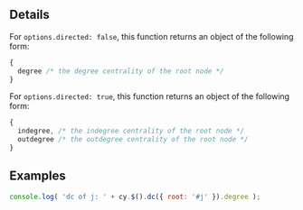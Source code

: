 ## Details

For `options.directed: false`, this function returns an object of the following form:

```js
{
  degree /* the degree centrality of the root node */
}
```

For `options.directed: true`, this function returns an object of the following form:

```js
{
  indegree, /* the indegree centrality of the root node */
  outdegree /* the outdegree centrality of the root node */
}
```

## Examples

```js
console.log( 'dc of j: ' + cy.$().dc({ root: '#j' }).degree );
```